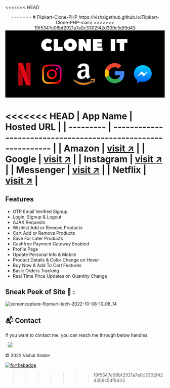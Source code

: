 <<<<<<< HEAD
<center>
=======
# Flipkart-Clone-PHP
https://vishalgethub.github.io/Flipkart-Clone-PHP-main/
>>>>>>> 19f5347e06bf2921a7a0c3302f42d309c5df9d43

<img src="./poster.png" alt="amazon Poster"/>

</center>

<<<<<<< HEAD
| App Name  | Hosted URL                                                    |
| --------- | ------------------------------------------------------------- |
| Amazon    | [visit ↗](https://clone-9a6c5.firebaseapp.com/)               |
| Google    | [visit ↗](https://clone-d1ff9.web.app/)                       |
| Instagram | [visit ↗](https://instagram-clone-app-4f17f.firebaseapp.com/) |
| Messenger | [visit ↗](https://messanger-clone-6d383.firebaseapp.com/)     |
| Netflix   | [visit ↗](https://netflix-clone-5cd59.firebaseapp.com/)       |
=======

## Features

- OTP Email Verified Signup
- Login, Signup & Logout
- AJAX Requests
- Wishlist Add or Remove Products
- Cart Add or Remove Products
- Save For Later Products
- Cashfree Payment Gateway Enabled
- Profile Page 
- Update Personal Info & Mobile
- Product Details & Color Change on Hover
- Buy Now & Add To Cart Features
- Basic Orders Tracking
- Real Time Price Updates on Quantity Change

## Sneak Peek of Site 🙈 :
<!-- ![home](https://user-images.githubusercontent.com/64949957/136549386-5d3cd8e9-7499-4fe4-8652-8840930febb6.PNG) -->
![screencapture-flipmart-tech-2022-10-08-10_08_14](https://user-images.githubusercontent.com/64949957/136549418-cb4f98cc-7620-4f82-9298-150bb32d64ed.png)

<h2>📬 Contact</h2>

If you want to contact me, you can reach me through below handles.

&nbsp;&nbsp;<a href="https://www.linkedin.com/in/jigar-sable/"><img src="https://www.felberpr.com/wp-content/uploads/linkedin-logo.png" width="30"></img></a>

© 2022 Vishal Stable


[![forthebadge](https://forthebadge.com/images/badges/built-with-love.svg)](https://forthebadge.com)
>>>>>>> 19f5347e06bf2921a7a0c3302f42d309c5df9d43
